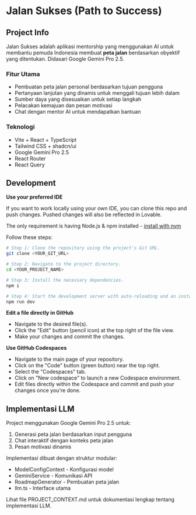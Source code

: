 
# Jalan Sukses (Path to Success)

## Project Info

Jalan Sukses adalah aplikasi mentorship yang menggunakan AI untuk membantu pemuda Indonesia membuat **peta jalan** berdasarkan obyektif yang ditentukan. Didasari Google Gemini Pro 2.5.

### Fitur Utama
- Pembuatan peta jalan personal berdasarkan tujuan pengguna
- Pertanyaan lanjutan yang dinamis untuk menggali tujuan lebih dalam
- Sumber daya yang disesuaikan untuk setiap langkah
- Pelacakan kemajuan dan pesan motivasi
- Chat dengan mentor AI untuk mendapatkan bantuan

### Teknologi
- Vite + React + TypeScript
- Tailwind CSS + shadcn/ui
- Google Gemini Pro 2.5
- React Router
- React Query

## Development

**Use your preferred IDE**

If you want to work locally using your own IDE, you can clone this repo and push changes. Pushed changes will also be reflected in Lovable.

The only requirement is having Node.js & npm installed - [install with nvm](https://github.com/nvm-sh/nvm#installing-and-updating)

Follow these steps:

```sh
# Step 1: Clone the repository using the project's Git URL.
git clone <YOUR_GIT_URL>

# Step 2: Navigate to the project directory.
cd <YOUR_PROJECT_NAME>

# Step 3: Install the necessary dependencies.
npm i

# Step 4: Start the development server with auto-reloading and an instant preview.
npm run dev
```

**Edit a file directly in GitHub**

- Navigate to the desired file(s).
- Click the "Edit" button (pencil icon) at the top right of the file view.
- Make your changes and commit the changes.

**Use GitHub Codespaces**

- Navigate to the main page of your repository.
- Click on the "Code" button (green button) near the top right.
- Select the "Codespaces" tab.
- Click on "New codespace" to launch a new Codespace environment.
- Edit files directly within the Codespace and commit and push your changes once you're done.

## Implementasi LLM

Project menggunakan Google Gemini Pro 2.5 untuk:
1. Generasi peta jalan berdasarkan input pengguna
2. Chat interaktif dengan konteks peta jalan
3. Pesan motivasi dinamis

Implementasi dibuat dengan struktur modular:
- ModelConfigContext - Konfigurasi model
- GeminiService - Komunikasi API
- RoadmapGenerator - Pembuatan peta jalan
- llm.ts - Interface utama

Lihat file PROJECT_CONTEXT.md untuk dokumentasi lengkap tentang implementasi LLM.
